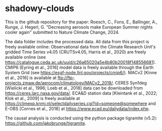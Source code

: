 # shadowy-clouds

This is the github repository for the paper: 
Roesch, C., Fons, E., Ballinger, A., Runge, J. Hegerl, G. "Decreasing aerosols make European Summer nights cooler again" submitted to Nature Climate Change, 2024. 

The data folder includes the processed data. All data from this project is freely available online: Observational data from the Climate Research Unit's gridded Time Series v4.05 (CRUTSv4.05, Harris et al., 2020) are freely available online (see https://catalogue.ceda.ac.uk/uuid/c26a65020a5e4b80b20018f148556681). CMIP6 [Eyring et al., 2016] model data is freely available through the Earth System Grid (see https://esgf-node.llnl.gov/projects/cmip6/). MACv2 [Kinne et al., 2016] is available at ftp://ftp-projects.zmaw.de/aerocom/climatology/MACv2_2018/. CERES Syn1deg [Wielicki et al., 1996; Loeb et al., 2018] data can be downloaded from https://ceres.larc.nasa.gov/data/. ECA\&D station data [Kleintank et al., 2022; Klok et al., 2009] is freely available at https://climexp.knmi.nl/selectdailyseries.cgi?id=someone@somewhere and E-OBS [Cornes et al., 2018] at https://www.ecad.eu/dailydata/index.php. 

The causal analysis is conducted using the python package tigramite (v5.2): https://github.com/jakobrunge/tigramite.
